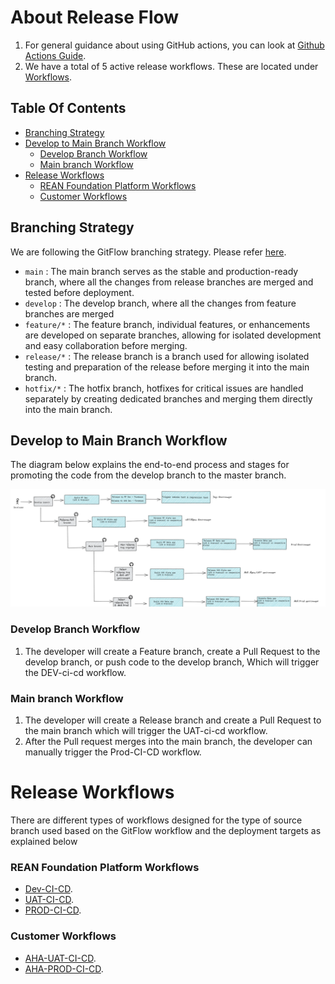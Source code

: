 # About Release Flow

1. For general guidance about using GitHub actions, you can look at [Github Actions Guide](https://docs.github.com/en/actions/guides). 
2. We have a total of 5 active release workflows. These are located under [Workflows](https://github.com/REAN-Foundation/reancare-service/tree/develop/.github/workflows).


## Table Of Contents
- [Branching Strategy](#Branching-Strategy)
- [Develop to Main Branch Workflow](#Develop-to-Main-branch-Workflow)
  - [Develop Branch Workflow](#Develop-Branch-Workflow)
  - [Main branch Workflow](#Main-branch-Workflow)
- [Release Workflows](#Release-Workflows)
  - [REAN Foundation Platform Workflows](#REAN-Foundation-Platform-Workflows)
  - [Customer Workflows](#Customer-Workflows)
    

## Branching Strategy

We are following the GitFlow branching strategy. Please refer [here](https://www.atlassian.com/git/tutorials/comparing-workflows/gitflow-workflow).

* ```main``` : The main branch serves as the stable and production-ready branch, where all the changes from release branches are merged and tested before deployment.
* ```develop``` : The develop branch, where all the changes from feature branches are merged 
* ```feature/*``` : The feature branch, individual features, or enhancements are developed on separate branches, allowing for isolated development and easy collaboration before merging.
* ```release/*``` : The release branch is a branch used for allowing isolated testing and preparation of the release before merging it into the main branch.
* ```hotfix/*``` : The hotfix branch, hotfixes for critical issues are handled separately by creating dedicated branches and merging them directly into the main branch.

## Develop to Main Branch Workflow

The diagram below explains the end-to-end process and stages for promoting the code from the develop branch to the master branch.

![workflow_diagram](https://github.com/REAN-Foundation/rean-health-guru-app/blob/develop/res/images/release_docs_images/reanhealth-guru_workflow.png?raw=true)

### Develop Branch Workflow

1. The developer will create a Feature branch, create a Pull Request to the develop branch, or push code to the develop branch, Which will trigger the DEV-ci-cd workflow.

### Main branch Workflow

1. The developer will create a Release branch and create a Pull Request to the main branch which will trigger the UAT-ci-cd workflow.
2. After the Pull request merges into the main branch, the developer can manually trigger the Prod-CI-CD workflow.
 
 
# Release Workflows 
 
There are different types of workflows designed for the type of source branch used based on the GitFlow workflow and the deployment targets as explained below

### REAN Foundation Platform Workflows

* [Dev-CI-CD](https://github.com/REAN-Foundation/rean-health-guru-app/blob/feature/flow_documentation/docs/release_docs/REAN_Platform_Deployment_Workflows.md#Dev-CI-CD).
* [UAT-CI-CD](https://github.com/REAN-Foundation/rean-health-guru-app/blob/feature/flow_documentation/docs/release_docs/REAN_Platform_Deployment_Workflows.md#UAT-CI-CD).
* [PROD-CI-CD](https://github.com/REAN-Foundation/rean-health-guru-app/blob/feature/flow_documentation/docs/release_docs/REAN_Platform_Deployment_Workflows.md#PROD-CI-CD).

### Customer Workflows

* [AHA-UAT-CI-CD](https://github.com/REAN-Foundation/rean-health-guru-app/blob/feature/flow_documentation/docs/release_docs/AHA_Platform_Deployment_Workflows.md#AHA-UAT-CI-CD).
* [AHA-PROD-CI-CD](https://github.com/REAN-Foundation/rean-health-guru-app/blob/feature/flow_documentation/docs/release_docs/AHA_Platform_Deployment_Workflows.md#AHA-PROD-CI-CD).

